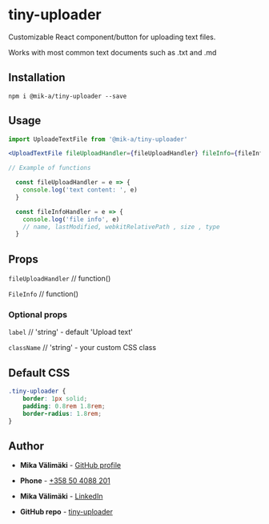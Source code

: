 # tiny-uploader

Customizable React component/button for uploading text files. 

Works with most common text documents such as .txt and .md

## Installation

`npm i @mik-a/tiny-uploader --save`

## Usage

```jsx
import UploadeTextFile from '@mik-a/tiny-uploader'

<UploadTextFile fileUploadHandler={fileUploadHandler} fileInfo={fileInfoHandler} label='Upload' className='my-custom-class' />

// Example of functions

  const fileUploadHandler = e => {
    console.log('text content: ', e)
  }

  const fileInfoHandler = e => {
    console.log('file info', e)
    // name, lastModified, webkitRelativePath , size , type 
  }

```
## Props

`fileUploadHandler` // function()

`FileInfo` // function()

### Optional props

`label` // 'string' - default 'Upload text'

`className` // 'string' - your custom CSS class

## Default CSS
```css
.tiny-uploader {
	border: 1px solid;
	padding: 0.8rem 1.8rem;
	border-radius: 1.8rem;
}

```

## Author
- **Mika Välimäki** - [GitHub profile](https://github.com/Mik-A)
- **Phone** - [+358 50 4088 201](+358504088201)
- **Mika Välimäki** - [LinkedIn](https://www.linkedin.com/in/mika-v%C3%A4lim%C3%A4ki/)

- **GitHub repo** - [tiny-uploader](https://github.com/Mik-A/tiny-uploader)

